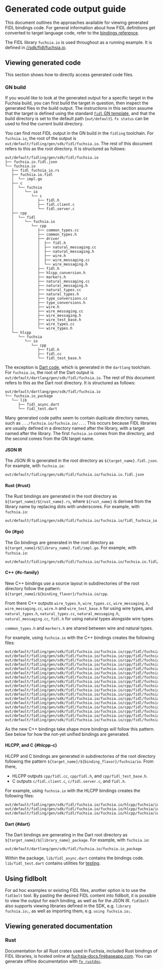 # Generated code output guide

This document outlines the approaches available for viewing generated FIDL
bindings code. For general information about how FIDL definitions get converted
to target language code, refer to the [bindings reference][bindings-ref].

The FIDL library `fuchsia.io` is used throughout as a running example. It is
defined in [//sdk/fidl/fuchsia.io](/sdk/fidl/fuchsia.io).

## Viewing generated code

This section shows how to directly access generated code files.

### GN build

If you would like to look at the generated output for a specific target in the
Fuchsia build, you can first build the target in question, then inspect the
generated files in the build output. The instructions in this section assume
that the target is defined using the standard [`fidl` GN template][fidl-gn], and
that the build directory is set to the default path (`out/default`). `fx status`
can be used to find the current build directory.

You can find most FIDL output in the GN build in the `fidling` toolchain. For
`fuchsia.io`, the root of the output is
`out/default/fidling/gen/sdk/fidl/fuchsia.io`. The rest of this document refers
to this as the root directory. It is structured as follows:

    out/default/fidling/gen/sdk/fidl/fuchsia.io
    ├── fuchsia.io.fidl.json
    └── fuchsia.io
       ├── fidl_fuchsia_io.rs
       ├── fuchsia.io.fidl
       │  └── impl.go
       ├── c
       │  └── fuchsia
       │     └── io
       │        └── c
       │           ├── fidl.h
       │           ├── fidl.client.c
       │           └── fidl.server.c
       ├── cpp
       │  └── fidl
       │     └── fuchsia.io
       │        └── cpp
       │           ├── common_types.cc
       │           ├── common_types.h
       │           ├── driver
       │           │  ├── fidl.h
       │           │  ├── natural_messaging.cc
       │           │  ├── natural_messaging.h
       │           │  ├── wire.h
       │           │  ├── wire_messaging.cc
       │           │  └── wire_messaging.h
       │           ├── fidl.h
       │           ├── hlcpp_conversion.h
       │           ├── markers.h
       │           ├── natural_messaging.cc
       │           ├── natural_messaging.h
       │           ├── natural_types.cc
       │           ├── natural_types.h
       │           ├── type_conversions.cc
       │           ├── type_conversions.h
       │           ├── wire.h
       │           ├── wire_messaging.cc
       │           ├── wire_messaging.h
       │           ├── wire_test_base.h
       │           ├── wire_types.cc
       │           └── wire_types.h
       └── hlcpp
          └── fuchsia
             └── io
                └── cpp
                   ├── fidl.h
                   ├── fidl.cc
                   └── fidl_test_base.h

The exception is [Dart code](#dart), which is generated in the `dartlang`
toolchain. For `fuchsia.io`, the root of the Dart output is
`out/default/dartlang/gen/sdk/fidl/fuchsia.io`. The rest of this document refers
to this as the Dart root directory. It is structured as follows:

    out/default/dartlang/gen/sdk/fidl/fuchsia.io
    └── fuchsia.io_package
       └── lib
          ├── fidl_async.dart
          └── fidl_test.dart

Many generated code paths seem to contain duplicate directory names, such as
`.../fuchsia.io/fuchsia.io/...`. This occurs because FIDL libraries are usually
defined in a directory named after the library, with a target named after the
library. The first `fuchsia.io` comes from the directory, and the second comes
from the GN target name.

#### JSON IR

The JSON IR is generated in the root directory as `${target_name}.fidl.json`.
For example, with `fuchsia.io`:

    out/default/fidling/gen/sdk/fidl/fuchsia.io/fuchsia.io.fidl.json

#### Rust {#rust}

The Rust bindings are generated in the root directory as
`${target_name}/${rust_name}.rs`, where `${rust_name}` is derived from the
library name by replacing dots with underscores. For example, with `fuchsia.io`:

    out/default/fidling/gen/sdk/fidl/fuchsia.io/fuchsia.io/fidl_fuchsia_io.rs

#### Go {#go}

The Go bindings are generated in the root directory as
`${target_name}/${library_name}.fidl/impl.go`. For example, with `fuchsia.io`:

    out/default/fidling/gen/sdk/fidl/fuchsia.io/fuchsia.io/fuchsia.io.fidl/impl.go

#### C++ {#c-family}

New C++ bindings use a source layout in subdirectories of the root
directory follow the pattern: `${target_name}/${binding_flavor}/fuchsia.io/cpp`.

From there C++ outputs `wire_types.h`, `wire_types.cc`, `wire_messaging.h`,
`wire_messaging.cc`, `wire.h` and `wire_test_base.h` for using wire types, and
`natural_types.h`, `natural_types.cc`, `natural_messaging.h`,
`natural_messaging.cc`, `fidl.h` for using natural types alongside wire types.

`common_types.h` and `markers.h` are shared between wire and natural types.

For example, using `fuchsia.io` with the C++ bindings creates the following
files:

    out/default/fidling/gen/sdk/fidl/fuchsia.io/fuchsia.io/cpp/fidl/fuchsia.io/cpp/markers.h
    out/default/fidling/gen/sdk/fidl/fuchsia.io/fuchsia.io/cpp/fidl/fuchsia.io/cpp/common_types.h
    out/default/fidling/gen/sdk/fidl/fuchsia.io/fuchsia.io/cpp/fidl/fuchsia.io/cpp/common_types.cc
    out/default/fidling/gen/sdk/fidl/fuchsia.io/fuchsia.io/cpp/fidl/fuchsia.io/cpp/wire_types.h
    out/default/fidling/gen/sdk/fidl/fuchsia.io/fuchsia.io/cpp/fidl/fuchsia.io/cpp/wire_types.cc
    out/default/fidling/gen/sdk/fidl/fuchsia.io/fuchsia.io/cpp/fidl/fuchsia.io/cpp/wire_messaging.h
    out/default/fidling/gen/sdk/fidl/fuchsia.io/fuchsia.io/cpp/fidl/fuchsia.io/cpp/wire_messaging.cc
    out/default/fidling/gen/sdk/fidl/fuchsia.io/fuchsia.io/cpp/fidl/fuchsia.io/cpp/wire.h
    out/default/fidling/gen/sdk/fidl/fuchsia.io/fuchsia.io/cpp/fidl/fuchsia.io/cpp/wire_test_base.h
    out/default/fidling/gen/sdk/fidl/fuchsia.io/fuchsia.io/cpp/fidl/fuchsia.io/cpp/natural_types.h
    out/default/fidling/gen/sdk/fidl/fuchsia.io/fuchsia.io/cpp/fidl/fuchsia.io/cpp/natural_types.cc
    out/default/fidling/gen/sdk/fidl/fuchsia.io/fuchsia.io/cpp/fidl/fuchsia.io/cpp/natural_messaging.h
    out/default/fidling/gen/sdk/fidl/fuchsia.io/fuchsia.io/cpp/fidl/fuchsia.io/cpp/natural_messaging.cc
    out/default/fidling/gen/sdk/fidl/fuchsia.io/fuchsia.io/cpp/fidl/fuchsia.io/cpp/type_conversions.h
    out/default/fidling/gen/sdk/fidl/fuchsia.io/fuchsia.io/cpp/fidl/fuchsia.io/cpp/type_conversions.cc
    out/default/fidling/gen/sdk/fidl/fuchsia.io/fuchsia.io/cpp/fidl/fuchsia.io/cpp/hlcpp_conversion.h
    out/default/fidling/gen/sdk/fidl/fuchsia.io/fuchsia.io/cpp/fidl/fuchsia.io/cpp/fidl.h

As the new C++ bindings take shape more bindings will follow this pattern.
See below for how the not-yet unified bindings are generated.

#### HLCPP, and C {#hlcpp-c}

HLCPP and C bindings are generated in subdirectories of the root directory
following the pattern `${target_name}/${binding_flavor}/fuchsia/io`. From there,

- HLCPP outputs `cpp/fidl.cc`, `cpp/fidl.h`, and `cpp/fidl_test_base.h`.
- C outputs `c/fidl.client.c`, `c/fidl.server.c`, and `fidl.h`.

For example, using `fuchsia.io` with the HLCPP bindings creates the
following files:

    out/default/fidling/gen/sdk/fidl/fuchsia.io/fuchsia.io/hlcpp/fuchsia/io/cpp/fidl.cc
    out/default/fidling/gen/sdk/fidl/fuchsia.io/fuchsia.io/hlcpp/fuchsia/io/cpp/fidl.h
    out/default/fidling/gen/sdk/fidl/fuchsia.io/fuchsia.io/hlcpp/fuchsia/io/cpp/fidl_test_base.h

#### Dart {#dart}

The Dart bindings are generating in the Dart root directory as
`${target_name}/${library_name}_package`. For example, with `fuchsia.io`:

    out/default/dartlang/gen/sdk/fidl/fuchsia.io/fuchsia.io_package

Within the package, `lib/fidl_async.dart` contains the bindings code.
`lib/fidl_test.dart` contains utilities for [testing][dart-testing].

## Using fidlbolt

For ad hoc examples or existing FIDL files, another option is to use the
`fidlbolt` tool. By pasting the desired FIDL content into fidlbolt, it is
possible to view the output for each binding, as well as for the JSON IR.
`fidlbolt` also supports viewing libraries defined in the SDK, e.g. `library
fuchsia.io;`, as well as importing them, e.g. `using fuchsia.io;`.

## Viewing generated documentation

### Rust

Documentation for all Rust crates used in Fuchsia, included Rust bindings of
FIDL libraries, is hosted online at
[fuchsia-docs.firebaseapp.com](https://fuchsia-docs.firebaseapp.com/rust).
You can generate offline documentation with [`fx rustdoc`][rustdoc].

<!-- xrefs -->
[bindings-ref]: /reference/fidl/bindings/overview.md
[fidl-gn]: /build/fidl/fidl.gni
[rustdoc]: /development/languages/rust/fidl_crates.md#documentation
[dart-testing]: /reference/fidl/bindings/dart-bindings.md#test-scaffolding
